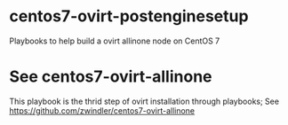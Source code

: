 # centos7-ovirt-postenginesetup
Playbooks to help build a ovirt allinone node on CentOS 7

# See centos7-ovirt-allinone
This playbook is the thrid step of ovirt installation through playbooks; See https://github.com/zwindler/centos7-ovirt-allinone
